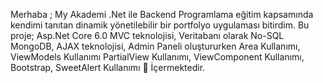 Merhaba ;
My Akademi .Net ile Backend Programlama eğitim kapsamında kendimi tanıtan dinamik yönetilebilir bir portfolyo uygulaması bitirdim.
Bu proje;
Asp.Net Core 6.0 MVC teknolojisi,
Veritabanı olarak No-SQL MongoDB,
AJAX teknolojisi,
Admin Paneli oluştururken Area Kullanımı,
ViewModels Kullanımı
PartialView Kullanımı,
ViewComponent Kullanımı,
Bootstrap,
SweetAlert Kullanımı 🙂 
İçermektedir.
